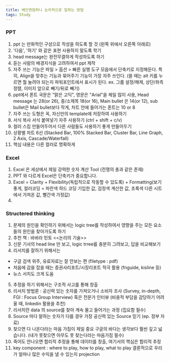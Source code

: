 ```yaml
---
title: 베인엔컴퍼니 논리적으로 일하는 방법
tags: Study
---
```


### PPT
1. ppt 는 만화적인 구성으로 작성을 하도록 할 것 (왼쪽 위에서 오른쪽 아래로)
2. '다음', '하기' 와 같은 표현 사용하지 말도록 학기
3. head message는 완전무결하게 작성하도록 하기
4. 듣는 사람의 배경지식을 고려하여서 ppt 제작
5. 자주 쓰는 기능은 파일 > 옵션 > 빠른 실행 도구 모음에서 단축키로 지정해둔다. 특히, Align을 맞추는 기능과 묶어주기 기능이 가장 자주 쓰인다. (쓸 때는 alt 키를 누르면 뭘 눌려야 되는지 파워포인트에서 표시가 된다. ex. 그룹 설정/해제, 상단/좌측 정렬, 이미지 앞으로 빼기/뒤로 빼기)
5. ppt에서 폰트 국문은 "맑은 고딕", 영문은 "Arial"을 제일 많이 사용, Head message 는 28(or 26), 중/소제목 18(or 16), Main bullet 은 14(or 12), sub bullet은 Mail bullet보다 작게, 차트 안에 들어가는 폰트는 10 or 8
6. 자주 쓰는 도형은 꼭, 자신만의 template에 저장하여 사용하기 
7. 서식 복사 서식 붙여넣기 자주 사용하기 (ctrl + shift + c/v)
8. 컬러 스킴 만들어두어서 다른 사람들도 사용하기 좋게 만들어두기 
9. 상황별 차트 6선 (Stacked Bar, 100% Stacked Bar, Cluster Bar, Line Graph, 2 Axis, Cascade/Waterfall)
10. 핵심 내용은 다른 컬러로 명확하게


### Excel
1. Excel 은 세상에서 제일 강력한 숫자 계산 Tool (전쟁의 총과 같은 존재)
2. PPT 와 다르게 Excel은 단축키가 중요합니다.
3. Excel = Clarity + Flexibility(독립적으로 작동할 수 있도록) + Formatting(보기 좋게, 컬러코딩 = 파란색 하드 코딩 기입한 값, 검정색 계산한 값, 초록색 다른 시트에서 가져온 값, 빨간색 가정값)
4.  

### Structered thinking
1. 문제의 원인을 확인하기 위해서는 logic tree를 작성하여서 영향을 주는 모든 요소들의 원인을 찾아가도록 하기
2. 추천 책 : 바바라 민토 <<논리의 기술>>
3. 신문 기사의 head line 만 보고, logic trree를 충분히 그려보고, 답을 비교해보기
4. 리서치를 잘하기 위해서는
 - 구글 검색 위주, 유료자료는 잘 안보는 편 (filetype : pdf)
 - 처음에 감을 잡을 때는 증권사리포트/시장리포트 적극 활용 (fnguide, kisline 등)
 - 뉴스 서치도 크게 도움
 5. 추정을 하기 위해서는 구조적 사고를 통해 창출
 6. 리서치 방법론 : 공신력 있는 숫자를 가져오거나 소비자 조사 (Survey, in-depth, FGI : Focus Group Interview) 혹은 전문가 인터뷰 (비용적 부담을 감당하기 어려울 때, linkedin 활용을 추천)
 7. 리서치란 data 의 source를 찾아 계속 물고 들어가는 과정 (집요함 필수)
 8. Source 마다 말하는 숫자가 다를 경우 가장 공신력 있는 Source 믿기 (ep. 정부 자료)
9. 찾으면 다 나온다라는 마음 가짐이 제일 중요 구글의 바다는 생각보다 훨씬 깊고 넓습니다. (내가 못찾으면 아무도 못 찾는다라는 마음가짐 필수)
10. 죽어도 안나오면 합리적 추정을 통해 데이터를 창출, 여기서의 핵심은 합리적 추정
11. key component : where to play, how to play, what to play 결론적으로 우리가 얼마나 많은 수익을 낼 수 있는지 projection
